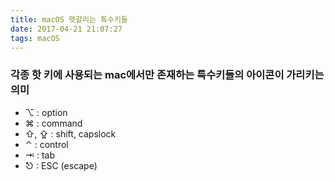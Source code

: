 ```yaml
---
title: macOS 헷갈리는 특수키들
date: 2017-04-21 21:07:27
tags: macOS
---
```


### 각종 핫 키에 사용되는 mac에서만 존재하는 특수키들의 아이콘이 가리키는 의미
* ⌥ : option
* ⌘ : command
* ⇧, ⇪ : shift, capslock
* ⌃ : control
* ⇥ : tab
* ⎋ : ESC (escape)
